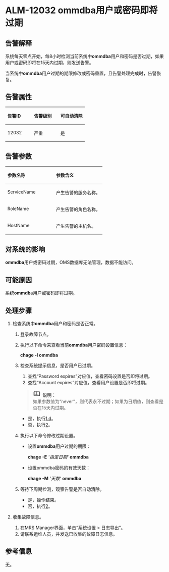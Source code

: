 # ALM-12032 ommdba用户或密码即将过期<a name="ZH-CN_TOPIC_0093195035"></a>

## 告警解释<a name="zh-cn_topic_0035509088_section50773295113227"></a>

系统每天零点开始，每8小时检测当前系统中**ommdba**用户和密码是否过期，如果用户或密码即将在15天内过期，则发送告警。

当系统中**ommdba**用户过期的期限修改或密码重置，且告警处理完成时，告警恢复。

## 告警属性<a name="zh-cn_topic_0035509088_section11603401113239"></a>

<a name="zh-cn_topic_0035509088_table19370806113018"></a>
<table><thead align="left"><tr id="zh-cn_topic_0035509088_row7991696113018"><th class="cellrowborder" valign="top" width="33.33333333333333%" id="mcps1.1.4.1.1"><p id="zh-cn_topic_0035509088_p43347674113018"><a name="zh-cn_topic_0035509088_p43347674113018"></a><a name="zh-cn_topic_0035509088_p43347674113018"></a><strong id="zh-cn_topic_0035509088_b54584753113018"><a name="zh-cn_topic_0035509088_b54584753113018"></a><a name="zh-cn_topic_0035509088_b54584753113018"></a>告警ID</strong></p>
</th>
<th class="cellrowborder" valign="top" width="33.33333333333333%" id="mcps1.1.4.1.2"><p id="zh-cn_topic_0035509088_p59288871113018"><a name="zh-cn_topic_0035509088_p59288871113018"></a><a name="zh-cn_topic_0035509088_p59288871113018"></a><strong id="zh-cn_topic_0035509088_b63837792113018"><a name="zh-cn_topic_0035509088_b63837792113018"></a><a name="zh-cn_topic_0035509088_b63837792113018"></a>告警级别</strong></p>
</th>
<th class="cellrowborder" valign="top" width="33.33333333333333%" id="mcps1.1.4.1.3"><p id="zh-cn_topic_0035509088_p3478635113018"><a name="zh-cn_topic_0035509088_p3478635113018"></a><a name="zh-cn_topic_0035509088_p3478635113018"></a><strong id="zh-cn_topic_0035509088_b31307719113018"><a name="zh-cn_topic_0035509088_b31307719113018"></a><a name="zh-cn_topic_0035509088_b31307719113018"></a>可自动清除</strong></p>
</th>
</tr>
</thead>
<tbody><tr id="zh-cn_topic_0035509088_row13334023113018"><td class="cellrowborder" valign="top" width="33.33333333333333%" headers="mcps1.1.4.1.1 "><p id="zh-cn_topic_0035509088_p6314075113018"><a name="zh-cn_topic_0035509088_p6314075113018"></a><a name="zh-cn_topic_0035509088_p6314075113018"></a>12032</p>
</td>
<td class="cellrowborder" valign="top" width="33.33333333333333%" headers="mcps1.1.4.1.2 "><p id="zh-cn_topic_0035509088_p41678096113018"><a name="zh-cn_topic_0035509088_p41678096113018"></a><a name="zh-cn_topic_0035509088_p41678096113018"></a>严重</p>
</td>
<td class="cellrowborder" valign="top" width="33.33333333333333%" headers="mcps1.1.4.1.3 "><p id="zh-cn_topic_0035509088_p20482638113018"><a name="zh-cn_topic_0035509088_p20482638113018"></a><a name="zh-cn_topic_0035509088_p20482638113018"></a>是</p>
</td>
</tr>
</tbody>
</table>

## 告警参数<a name="zh-cn_topic_0035509088_section22985325113248"></a>

<a name="zh-cn_topic_0035509088_table33675420113018"></a>
<table><thead align="left"><tr id="zh-cn_topic_0035509088_row64277816113018"><th class="cellrowborder" valign="top" width="50%" id="mcps1.1.3.1.1"><p id="zh-cn_topic_0035509088_p39120632113018"><a name="zh-cn_topic_0035509088_p39120632113018"></a><a name="zh-cn_topic_0035509088_p39120632113018"></a><strong id="zh-cn_topic_0035509088_b16541374113018"><a name="zh-cn_topic_0035509088_b16541374113018"></a><a name="zh-cn_topic_0035509088_b16541374113018"></a>参数名称</strong></p>
</th>
<th class="cellrowborder" valign="top" width="50%" id="mcps1.1.3.1.2"><p id="zh-cn_topic_0035509088_p64782906113018"><a name="zh-cn_topic_0035509088_p64782906113018"></a><a name="zh-cn_topic_0035509088_p64782906113018"></a><strong id="zh-cn_topic_0035509088_b46175242113018"><a name="zh-cn_topic_0035509088_b46175242113018"></a><a name="zh-cn_topic_0035509088_b46175242113018"></a>参数含义</strong></p>
</th>
</tr>
</thead>
<tbody><tr id="zh-cn_topic_0035509088_row12923994113018"><td class="cellrowborder" valign="top" width="50%" headers="mcps1.1.3.1.1 "><p id="zh-cn_topic_0035509088_p40210566113018"><a name="zh-cn_topic_0035509088_p40210566113018"></a><a name="zh-cn_topic_0035509088_p40210566113018"></a>ServiceName</p>
</td>
<td class="cellrowborder" valign="top" width="50%" headers="mcps1.1.3.1.2 "><p id="zh-cn_topic_0035509088_p35830439113018"><a name="zh-cn_topic_0035509088_p35830439113018"></a><a name="zh-cn_topic_0035509088_p35830439113018"></a>产生告警的服务名称。</p>
</td>
</tr>
<tr id="zh-cn_topic_0035509088_row54038503113018"><td class="cellrowborder" valign="top" width="50%" headers="mcps1.1.3.1.1 "><p id="zh-cn_topic_0035509088_p15042642113018"><a name="zh-cn_topic_0035509088_p15042642113018"></a><a name="zh-cn_topic_0035509088_p15042642113018"></a>RoleName</p>
</td>
<td class="cellrowborder" valign="top" width="50%" headers="mcps1.1.3.1.2 "><p id="zh-cn_topic_0035509088_p10494502113018"><a name="zh-cn_topic_0035509088_p10494502113018"></a><a name="zh-cn_topic_0035509088_p10494502113018"></a>产生告警的角色名称。</p>
</td>
</tr>
<tr id="zh-cn_topic_0035509088_row27341654113018"><td class="cellrowborder" valign="top" width="50%" headers="mcps1.1.3.1.1 "><p id="zh-cn_topic_0035509088_p81497113018"><a name="zh-cn_topic_0035509088_p81497113018"></a><a name="zh-cn_topic_0035509088_p81497113018"></a>HostName</p>
</td>
<td class="cellrowborder" valign="top" width="50%" headers="mcps1.1.3.1.2 "><p id="zh-cn_topic_0035509088_p6601305113018"><a name="zh-cn_topic_0035509088_p6601305113018"></a><a name="zh-cn_topic_0035509088_p6601305113018"></a>产生告警的主机名。</p>
</td>
</tr>
</tbody>
</table>

## 对系统的影响<a name="zh-cn_topic_0035509088_section52461929113258"></a>

**ommdba**用户或密码过期，OMS数据库无法管理，数据不能访问。

## 可能原因<a name="zh-cn_topic_0035509088_section4045493811333"></a>

系统**ommdb**a用户或密码即将过期。

## 处理步骤<a name="zh-cn_topic_0035509088_section38760256113311"></a>

1.  检查系统中**ommdba**用户和密码是否正常。
    1.  登录故障节点。
    2.  执行以下命令来查看当前**ommdba**用户密码设置信息：

        **chage -l ommdba**

    3.  检查系统提示信息，是否用户已过期。

        1.  查找“Password expires”对应值，查看密码设置是否即将过期。
        2.  查找“Account expires”对应值，查看用户设置是否即将过期。

        >![](public_sys-resources/icon-note.gif) **说明：**   
        >如果参数值为“never”，则代表永不过期；如果为日期值，则查看是否在15天内过期。  

        -   是，执行[1.d](#zh-cn_topic_0035509088_li2310249112814)。
        -   否，执行[2](#zh-cn_topic_0035509088_li20726583113758)。

    4.  <a name="zh-cn_topic_0035509088_li2310249112814"></a>执行以下命令修改过期设置。
        -   设置**ommdba**用户过期的期限：

            **chage -E** _'指定日期'_ **ommdba**

        -   设置ommdba密码的有效天数：

            **chage -M** _'天数'_ **ommdba**


    5.  等待下周期检测，观察告警是否自动清除。
        -   是，操作结束。
        -   否，执行[2](#zh-cn_topic_0035509088_li20726583113758)。


2.  <a name="zh-cn_topic_0035509088_li20726583113758"></a>收集故障信息。
    1.  在MRS Manager界面，单击“系统设置 \> 日志导出”。
    2.  请联系运维人员，并发送已收集的故障日志信息。


## **参考信息**<a name="zh-cn_topic_0035509088_section13081136172452"></a>

无。

